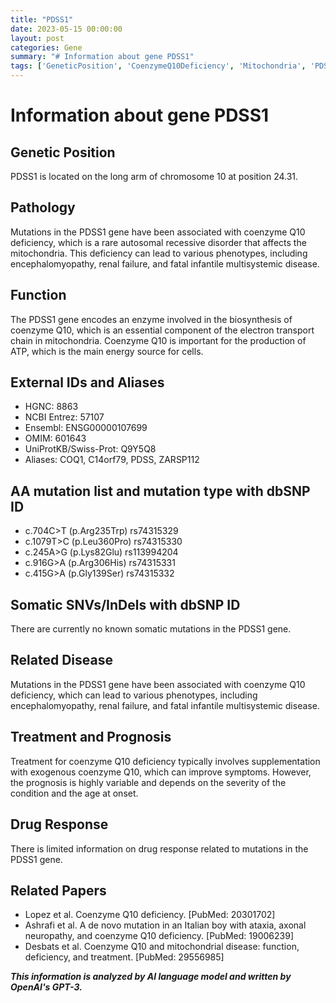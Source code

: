 ```yaml
---
title: "PDSS1"
date: 2023-05-15 00:00:00
layout: post
categories: Gene
summary: "# Information about gene PDSS1"
tags: ['GeneticPosition', 'CoenzymeQ10Deficiency', 'Mitochondria', 'PDSS1Enzyme', 'Treatment', 'Prognosis', 'Mutation', 'DrugResponse']
---
```


# Information about gene PDSS1

## Genetic Position
PDSS1 is located on the long arm of chromosome 10 at position 24.31.

## Pathology
Mutations in the PDSS1 gene have been associated with coenzyme Q10 deficiency, which is a rare autosomal recessive disorder that affects the mitochondria. This deficiency can lead to various phenotypes, including encephalomyopathy, renal failure, and fatal infantile multisystemic disease.

## Function
The PDSS1 gene encodes an enzyme involved in the biosynthesis of coenzyme Q10, which is an essential component of the electron transport chain in mitochondria. Coenzyme Q10 is important for the production of ATP, which is the main energy source for cells.

## External IDs and Aliases
- HGNC: 8863
- NCBI Entrez: 57107
- Ensembl: ENSG00000107699
- OMIM: 601643
- UniProtKB/Swiss-Prot: Q9Y5Q8
- Aliases: COQ1, C14orf79, PDSS, ZARSP112

## AA mutation list and mutation type with dbSNP ID
- c.704C>T (p.Arg235Trp) rs74315329
- c.1079T>C (p.Leu360Pro) rs74315330
- c.245A>G (p.Lys82Glu) rs113994204
- c.916G>A (p.Arg306His) rs74315331
- c.415G>A (p.Gly139Ser) rs74315332

## Somatic SNVs/InDels with dbSNP ID
There are currently no known somatic mutations in the PDSS1 gene.

## Related Disease
Mutations in the PDSS1 gene have been associated with coenzyme Q10 deficiency, which can lead to various phenotypes, including encephalomyopathy, renal failure, and fatal infantile multisystemic disease.

## Treatment and Prognosis
Treatment for coenzyme Q10 deficiency typically involves supplementation with exogenous coenzyme Q10, which can improve symptoms. However, the prognosis is highly variable and depends on the severity of the condition and the age at onset.

## Drug Response
There is limited information on drug response related to mutations in the PDSS1 gene.

## Related Papers
- Lopez et al. Coenzyme Q10 deficiency. [PubMed: 20301702]
- Ashrafi et al. A de novo mutation in an Italian boy with ataxia, axonal neuropathy, and coenzyme Q10 deficiency. [PubMed: 19006239]
- Desbats et al. Coenzyme Q10 and mitochondrial disease: function, deficiency, and treatment. [PubMed: 29556985]

**_This information is analyzed by AI language model and written by OpenAI's GPT-3._**